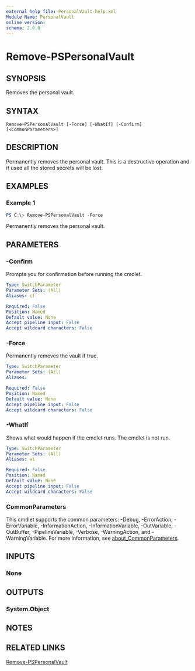 ```yaml
---
external help file: PersonalVault-help.xml
Module Name: PersonalVault
online version:
schema: 2.0.0
---
```


# Remove-PSPersonalVault

## SYNOPSIS
Removes the personal vault.

## SYNTAX

```
Remove-PSPersonalVault [-Force] [-WhatIf] [-Confirm] [<CommonParameters>]
```

## DESCRIPTION
Permanently removes the personal vault. This is a destructive operation and if used all the stored secrets will be lost.

## EXAMPLES

### Example 1
```powershell
PS C:\> Remove-PSPersonalVault -Force
```

Permanently removes the personal vault.

## PARAMETERS

### -Confirm
Prompts you for confirmation before running the cmdlet.

```yaml
Type: SwitchParameter
Parameter Sets: (All)
Aliases: cf

Required: False
Position: Named
Default value: None
Accept pipeline input: False
Accept wildcard characters: False
```

### -Force
Permanently removes the vault if true.

```yaml
Type: SwitchParameter
Parameter Sets: (All)
Aliases:

Required: False
Position: Named
Default value: None
Accept pipeline input: False
Accept wildcard characters: False
```

### -WhatIf
Shows what would happen if the cmdlet runs.
The cmdlet is not run.

```yaml
Type: SwitchParameter
Parameter Sets: (All)
Aliases: wi

Required: False
Position: Named
Default value: None
Accept pipeline input: False
Accept wildcard characters: False
```

### CommonParameters
This cmdlet supports the common parameters: -Debug, -ErrorAction, -ErrorVariable, -InformationAction, -InformationVariable, -OutVariable, -OutBuffer, -PipelineVariable, -Verbose, -WarningAction, and -WarningVariable. For more information, see [about_CommonParameters](http://go.microsoft.com/fwlink/?LinkID=113216).

## INPUTS

### None

## OUTPUTS

### System.Object
## NOTES

## RELATED LINKS
[Remove-PSPersonalVault](https://github.com/hkarthik7/PersonalVault/blob/master/docs/Remove-PSPersonalVault.md)